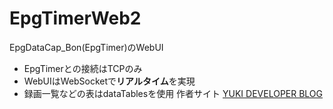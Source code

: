 EpgTimerWeb2
============

EpgDataCap_Bon(EpgTimer)のWebUI
* EpgTimerとの接続はTCPのみ
* WebUIはWebSocketで**リアルタイム**を実現
* 録画一覧などの表はdataTablesを使用
作者サイト [YUKI DEVELOPER BLOG](http://yuki.0am.jp)
